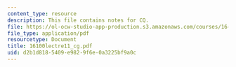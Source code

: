 ```yaml
---
content_type: resource
description: This file contains notes for CQ.
file: https://ol-ocw-studio-app-production.s3.amazonaws.com/courses/16-100-aerodynamics-fall-2005/d2b1d8185409e9829f6e0a3225bf9a0c_16100lectre11_cg.pdf
file_type: application/pdf
resourcetype: Document
title: 16100lectre11_cg.pdf
uid: d2b1d818-5409-e982-9f6e-0a3225bf9a0c
---
```

